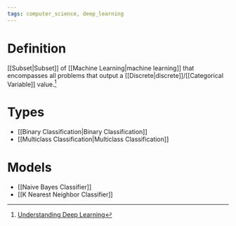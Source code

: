 ```yaml
---
tags: computer_science, deep_learning
---
```


# Definition

[[Subset|Subset]] of [[Machine Learning|machine learning]] that encompasses all problems that output a [[Discrete|discrete]]/[[Categorical Variable]] value.[^1]

# Types
- [[Binary Classification|Binary Classification]]
- [[Multiclass Classification|Multiclass Classification]]

# Models
- [[Naive Bayes Classifier]]
- [[K Nearest Neighbor Classifier]]

[^1]: [Understanding Deep Learning](zotero://open-pdf/library/items/RTSRBVL6?page=16)